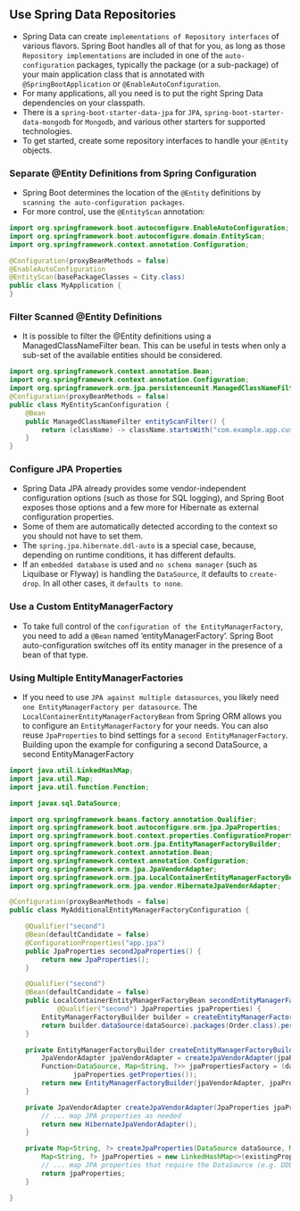## Use Spring Data Repositories
- Spring Data can create `implementations of Repository interfaces` of various flavors. Spring Boot handles all of that for you, as long as those `Repository implementations` are included in one of the `auto-configuration` packages, typically the package (or a sub-package) of your main application class that is annotated with `@SpringBootApplication` or `@EnableAutoConfiguration`.
- For many applications, all you need is to put the right Spring Data dependencies on your classpath.
- There is a `spring-boot-starter-data-jpa` for `JPA`, `spring-boot-starter-data-mongodb` for `Mongodb`, and various other starters for supported technologies.
- To get started, create some repository interfaces to handle your `@Entity` objects.

### Separate @Entity Definitions from Spring Configuration
- Spring Boot determines the location of the `@Entity` definitions by `scanning the auto-configuration packages`.
- For more control, use the `@EntityScan` annotation:
```java
import org.springframework.boot.autoconfigure.EnableAutoConfiguration;
import org.springframework.boot.autoconfigure.domain.EntityScan;
import org.springframework.context.annotation.Configuration;

@Configuration(proxyBeanMethods = false)
@EnableAutoConfiguration
@EntityScan(basePackageClasses = City.class)
public class MyApplication {
}
```

### Filter Scanned @Entity Definitions
- It is possible to filter the @Entity definitions using a ManagedClassNameFilter bean. This can be useful in tests when only a sub-set of the available entities should be considered.
```java
import org.springframework.context.annotation.Bean;
import org.springframework.context.annotation.Configuration;
import org.springframework.orm.jpa.persistenceunit.ManagedClassNameFilter;
@Configuration(proxyBeanMethods = false)
public class MyEntityScanConfiguration {
	@Bean
	public ManagedClassNameFilter entityScanFilter() {
		return (className) -> className.startsWith("com.example.app.customer.");
	}
}
```

### Configure JPA Properties
- Spring Data JPA already provides some vendor-independent configuration options (such as those for SQL logging), and Spring Boot exposes those options and a few more for Hibernate as external configuration properties.
- Some of them are automatically detected according to the context so you should not have to set them.
- The `spring.jpa.hibernate.ddl-auto` is a special case, because, depending on runtime conditions, it has different defaults.
- If an `embedded database` is used and `no schema manager` (such as Liquibase or Flyway) is handling the `DataSource`, it defaults to `create-drop`. In all other cases, it `defaults to none`.

### Use a Custom EntityManagerFactory
- To take full control of the `configuration of the EntityManagerFactory`, you need to add a `@Bean` named ‘entityManagerFactory’. Spring Boot auto-configuration switches off its entity manager in the presence of a bean of that type.

### Using Multiple EntityManagerFactories
- If you need to use `JPA against multiple datasources`, you likely need `one EntityManagerFactory per datasource`. The `LocalContainerEntityManagerFactoryBean` from Spring ORM allows you to configure an `EntityManagerFactory` for your needs. You can also reuse `JpaProperties` to bind settings for a `second EntityManagerFactory`. Building upon the example for configuring a second DataSource, a second EntityManagerFactory
```java
import java.util.LinkedHashMap;
import java.util.Map;
import java.util.function.Function;

import javax.sql.DataSource;

import org.springframework.beans.factory.annotation.Qualifier;
import org.springframework.boot.autoconfigure.orm.jpa.JpaProperties;
import org.springframework.boot.context.properties.ConfigurationProperties;
import org.springframework.boot.orm.jpa.EntityManagerFactoryBuilder;
import org.springframework.context.annotation.Bean;
import org.springframework.context.annotation.Configuration;
import org.springframework.orm.jpa.JpaVendorAdapter;
import org.springframework.orm.jpa.LocalContainerEntityManagerFactoryBean;
import org.springframework.orm.jpa.vendor.HibernateJpaVendorAdapter;

@Configuration(proxyBeanMethods = false)
public class MyAdditionalEntityManagerFactoryConfiguration {

	@Qualifier("second")
	@Bean(defaultCandidate = false)
	@ConfigurationProperties("app.jpa")
	public JpaProperties secondJpaProperties() {
		return new JpaProperties();
	}

	@Qualifier("second")
	@Bean(defaultCandidate = false)
	public LocalContainerEntityManagerFactoryBean secondEntityManagerFactory(@Qualifier("second") DataSource dataSource,
			@Qualifier("second") JpaProperties jpaProperties) {
		EntityManagerFactoryBuilder builder = createEntityManagerFactoryBuilder(jpaProperties);
		return builder.dataSource(dataSource).packages(Order.class).persistenceUnit("second").build();
	}

	private EntityManagerFactoryBuilder createEntityManagerFactoryBuilder(JpaProperties jpaProperties) {
		JpaVendorAdapter jpaVendorAdapter = createJpaVendorAdapter(jpaProperties);
		Function<DataSource, Map<String, ?>> jpaPropertiesFactory = (dataSource) -> createJpaProperties(dataSource,
				jpaProperties.getProperties());
		return new EntityManagerFactoryBuilder(jpaVendorAdapter, jpaPropertiesFactory, null);
	}

	private JpaVendorAdapter createJpaVendorAdapter(JpaProperties jpaProperties) {
		// ... map JPA properties as needed
		return new HibernateJpaVendorAdapter();
	}

	private Map<String, ?> createJpaProperties(DataSource dataSource, Map<String, ?> existingProperties) {
		Map<String, ?> jpaProperties = new LinkedHashMap<>(existingProperties);
		// ... map JPA properties that require the DataSource (e.g. DDL flags)
		return jpaProperties;
	}

}
```








